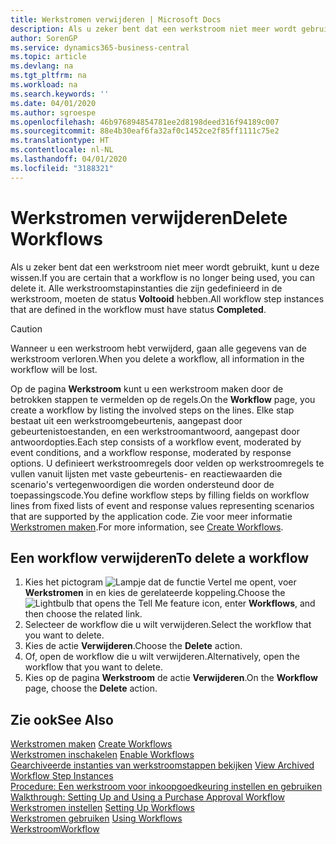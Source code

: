 ```yaml
---
title: Werkstromen verwijderen | Microsoft Docs
description: Als u zeker bent dat een werkstroom niet meer wordt gebruikt, kunt u deze wissen. Alle werkstroomstapinstanties die zijn gedefinieerd in de werkstroom, moeten de status **Voltooid** hebben.
author: SorenGP
ms.service: dynamics365-business-central
ms.topic: article
ms.devlang: na
ms.tgt_pltfrm: na
ms.workload: na
ms.search.keywords: ''
ms.date: 04/01/2020
ms.author: sgroespe
ms.openlocfilehash: 46b976894854781ee2d8198deed316f94189c007
ms.sourcegitcommit: 88e4b30eaf6fa32af0c1452ce2f85ff1111c75e2
ms.translationtype: HT
ms.contentlocale: nl-NL
ms.lasthandoff: 04/01/2020
ms.locfileid: "3188321"
---
```

# <a name="delete-workflows"></a><span data-ttu-id="8b1ad-104">Werkstromen verwijderen</span><span class="sxs-lookup"><span data-stu-id="8b1ad-104">Delete Workflows</span></span>
<span data-ttu-id="8b1ad-105">Als u zeker bent dat een werkstroom niet meer wordt gebruikt, kunt u deze wissen.</span><span class="sxs-lookup"><span data-stu-id="8b1ad-105">If you are certain that a workflow is no longer being used, you can delete it.</span></span> <span data-ttu-id="8b1ad-106">Alle werkstroomstapinstanties die zijn gedefinieerd in de werkstroom, moeten de status **Voltooid** hebben.</span><span class="sxs-lookup"><span data-stu-id="8b1ad-106">All workflow step instances that are defined in the workflow must have status **Completed**.</span></span>  

> [!CAUTION]  
>  <span data-ttu-id="8b1ad-107">Wanneer u een werkstroom hebt verwijderd, gaan alle gegevens van de werkstroom verloren.</span><span class="sxs-lookup"><span data-stu-id="8b1ad-107">When you delete a workflow, all information in the workflow will be lost.</span></span>  

 <span data-ttu-id="8b1ad-108">Op de pagina **Werkstroom** kunt u een werkstroom maken door de betrokken stappen te vermelden op de regels.</span><span class="sxs-lookup"><span data-stu-id="8b1ad-108">On the **Workflow** page, you create a workflow by listing the involved steps on the lines.</span></span> <span data-ttu-id="8b1ad-109">Elke stap bestaat uit een werkstroomgebeurtenis, aangepast door gebeurtenistoestanden, en een werkstroomantwoord, aangepast door antwoordopties.</span><span class="sxs-lookup"><span data-stu-id="8b1ad-109">Each step consists of a workflow event, moderated by event conditions, and a workflow response, moderated by response options.</span></span> <span data-ttu-id="8b1ad-110">U definieert werkstroomregels door velden op werkstroomregels te vullen vanuit lijsten met vaste gebeurtenis- en reactiewaarden die scenario's vertegenwoordigen die worden ondersteund door de toepassingscode.</span><span class="sxs-lookup"><span data-stu-id="8b1ad-110">You define workflow steps by filling fields on workflow lines from fixed lists of event and response values representing scenarios that are supported by the application code.</span></span> <span data-ttu-id="8b1ad-111">Zie voor meer informatie [Werkstromen maken](across-how-to-create-workflows.md).</span><span class="sxs-lookup"><span data-stu-id="8b1ad-111">For more information, see [Create Workflows](across-how-to-create-workflows.md).</span></span>  

## <a name="to-delete-a-workflow"></a><span data-ttu-id="8b1ad-112">Een workflow verwijderen</span><span class="sxs-lookup"><span data-stu-id="8b1ad-112">To delete a workflow</span></span>  
1.  <span data-ttu-id="8b1ad-113">Kies het pictogram ![Lampje dat de functie Vertel me opent](media/ui-search/search_small.png "Vertel me wat u wilt doen"), voer **Werkstromen** in en kies de gerelateerde koppeling.</span><span class="sxs-lookup"><span data-stu-id="8b1ad-113">Choose the ![Lightbulb that opens the Tell Me feature](media/ui-search/search_small.png "Tell me what you want to do") icon, enter **Workflows**, and then choose the related link.</span></span>  
2.  <span data-ttu-id="8b1ad-114">Selecteer de workflow die u wilt verwijderen.</span><span class="sxs-lookup"><span data-stu-id="8b1ad-114">Select the workflow that you want to delete.</span></span>  
3.  <span data-ttu-id="8b1ad-115">Kies de actie **Verwijderen**.</span><span class="sxs-lookup"><span data-stu-id="8b1ad-115">Choose the **Delete** action.</span></span>  
4.  <span data-ttu-id="8b1ad-116">Of, open de workflow die u wilt verwijderen.</span><span class="sxs-lookup"><span data-stu-id="8b1ad-116">Alternatively, open the workflow that you want to delete.</span></span>  
5.  <span data-ttu-id="8b1ad-117">Kies op de pagina **Werkstroom** de actie **Verwijderen**.</span><span class="sxs-lookup"><span data-stu-id="8b1ad-117">On the **Workflow** page, choose the **Delete** action.</span></span>  

## <a name="see-also"></a><span data-ttu-id="8b1ad-118">Zie ook</span><span class="sxs-lookup"><span data-stu-id="8b1ad-118">See Also</span></span>  
 <span data-ttu-id="8b1ad-119">[Werkstromen maken](across-how-to-create-workflows.md) </span><span class="sxs-lookup"><span data-stu-id="8b1ad-119">[Create Workflows](across-how-to-create-workflows.md) </span></span>  
 <span data-ttu-id="8b1ad-120">[Werkstromen inschakelen](across-how-to-enable-workflows.md) </span><span class="sxs-lookup"><span data-stu-id="8b1ad-120">[Enable Workflows](across-how-to-enable-workflows.md) </span></span>  
 <span data-ttu-id="8b1ad-121">[Gearchiveerde instanties van werkstroomstappen bekijken](across-how-to-view-archived-workflow-step-instances.md) </span><span class="sxs-lookup"><span data-stu-id="8b1ad-121">[View Archived Workflow Step Instances](across-how-to-view-archived-workflow-step-instances.md) </span></span>  
 <span data-ttu-id="8b1ad-122">[Procedure: Een werkstroom voor inkoopgoedkeuring instellen en gebruiken](walkthrough-setting-up-and-using-a-purchase-approval-workflow.md) </span><span class="sxs-lookup"><span data-stu-id="8b1ad-122">[Walkthrough: Setting Up and Using a Purchase Approval Workflow](walkthrough-setting-up-and-using-a-purchase-approval-workflow.md) </span></span>  
 <span data-ttu-id="8b1ad-123">[Werkstromen instellen](across-set-up-workflows.md) </span><span class="sxs-lookup"><span data-stu-id="8b1ad-123">[Setting Up Workflows](across-set-up-workflows.md) </span></span>  
 <span data-ttu-id="8b1ad-124">[Werkstromen gebruiken](across-use-workflows.md) </span><span class="sxs-lookup"><span data-stu-id="8b1ad-124">[Using Workflows](across-use-workflows.md) </span></span>  
 [<span data-ttu-id="8b1ad-125">Werkstroom</span><span class="sxs-lookup"><span data-stu-id="8b1ad-125">Workflow</span></span>](across-workflow.md)   
